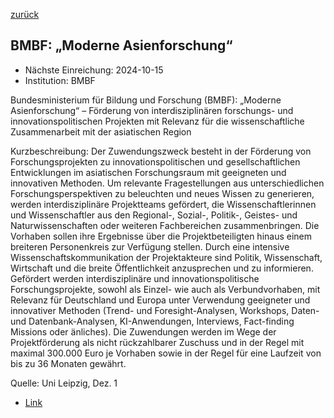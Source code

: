 [zurück](/funding/)

## BMBF: „Moderne Asienforschung“

* Nächste Einreichung: 2024-10-15
* Institution: BMBF

Bundesministerium für Bildung und Forschung (BMBF): „Moderne Asienforschung“ – Förderung von interdisziplinären forschungs- und innovationspolitischen Projekten mit Relevanz für die wissenschaftliche Zusammenarbeit mit der asiatischen Region

Kurzbeschreibung: Der Zuwendungszweck besteht in der Förderung von Forschungsprojekten zu innovationspolitischen und gesellschaftlichen Entwicklungen im asiatischen Forschungsraum mit geeigneten und innovativen Methoden. Um relevante Fragestellungen aus unterschiedlichen Forschungsperspektiven zu beleuchten und neues Wissen zu generieren, werden interdisziplinäre Projektteams gefördert, die Wissenschaftlerinnen und Wissenschaftler aus den Regional-, Sozial-, Politik-, Geistes- und Naturwissenschaften oder weiteren Fachbereichen zusammenbringen. Die Vorhaben sollen ihre Ergebnisse über die Projektbeteiligten hinaus einem breiteren Personenkreis zur Verfügung stellen. Durch eine intensive Wissenschaftskommunikation der Projektakteure sind Politik, Wissenschaft, Wirtschaft und die breite Öffentlichkeit anzusprechen und zu informieren. Gefördert werden interdisziplinäre und innovationspolitische Forschungsprojekte, sowohl als Einzel- wie auch als Verbundvorhaben, mit Relevanz für Deutschland und Europa unter Verwendung geeigneter und innovativer Methoden (Trend- und Foresight-Analysen, Workshops, Daten- und Datenbank-Analysen, KI-Anwendungen, Interviews, Fact-finding Missions oder änliches). Die Zuwendungen werden im Wege der Projektförderung als nicht rückzahlbarer Zuschuss und in der Regel mit maximal 300.000 Euro je Vorhaben sowie in der Regel für eine Laufzeit von bis zu 36 Monaten gewährt.

Quelle: Uni Leipzig, Dez. 1

* [Link](https://www.bmbf.de/bmbf/shareddocs/bekanntmachungen/de/2024/07/2024-07-31-Bekanntmachung-Asienforschung.html?view=renderNewsletterHtml)